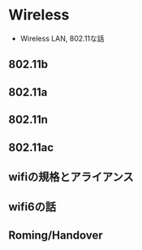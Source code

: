 # Wireless
- Wireless LAN, 802.11な話

## 802.11b

## 802.11a

## 802.11n

## 802.11ac

## wifiの規格とアライアンス

## wifi6の話

## Roming/Handover